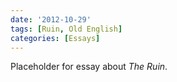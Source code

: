 ```yaml
---
date: '2012-10-29'
tags: [Ruin, Old English]
categories: [Essays]
---
```


Placeholder for essay about _The Ruin_.